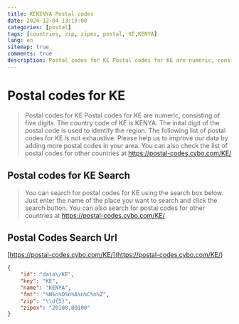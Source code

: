 ```yaml
---
title: KEKENYA Postal codes 
date: 2024-12-04 13:19:00
categories: [postal]
tags: [countries, zip, zipex, postal, KE,KENYA]
lang: en
sitemap: true
comments: true
description: Postal codes for KE Postal codes for KE are numeric, consisting of five digits. The country code of KE is KENYA. The inital digit of the postal code is used to identify the region. The following list of postal codes for KE is not exhaustive. Please help us to improve our data by adding more postal codes in your area. You can also check the list of postal codes for other countries at https://postal-codes.cybo.com/KE/
---
```


# Postal codes for KE
> Postal codes for KE Postal codes for KE are numeric, consisting of five digits. The country code of KE is KENYA. The inital digit of the postal code is used to identify the region. The following list of postal codes for KE is not exhaustive. Please help us to improve our data by adding more postal codes in your area. You can also check the list of postal codes for other countries at https://postal-codes.cybo.com/KE/

## Postal codes for KE Search 
> You can search for postal codes for KE using the search box below. Just enter the name of the place you want to search and click the search button. You can also search for postal codes for other countries at https://postal-codes.cybo.com/KE/

## Postal Codes Search Url

[https://postal-codes.cybo.com/KE/](https://postal-codes.cybo.com/KE/)
```json
{
    "id": "data\/KE",
    "key": "KE",
    "name": "KENYA",
    "fmt": "%N%n%O%n%A%n%C%n%Z",
    "zip": "\\d{5}",
    "zipex": "20100,00100"
}
```
